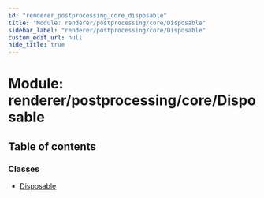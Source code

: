 ```yaml
---
id: "renderer_postprocessing_core_disposable"
title: "Module: renderer/postprocessing/core/Disposable"
sidebar_label: "renderer/postprocessing/core/Disposable"
custom_edit_url: null
hide_title: true
---
```


# Module: renderer/postprocessing/core/Disposable

## Table of contents

### Classes

- [Disposable](../classes/renderer_postprocessing_core_disposable.disposable.md)
